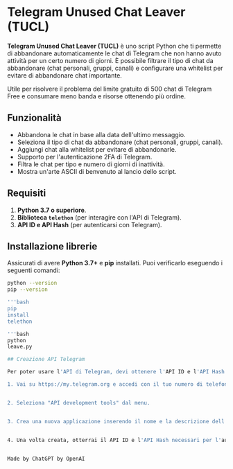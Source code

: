 # Telegram Unused Chat Leaver (TUCL)

**Telegram Unused Chat Leaver (TUCL)** è uno script Python che ti permette di abbandonare automaticamente le chat di Telegram che non hanno avuto attività per un certo numero di giorni. È possibile filtrare il tipo di chat da abbandonare (chat personali, gruppi, canali) e configurare una whitelist per evitare di abbandonare chat importante.

Utile per risolvere il problema del limite gratuito di 500 chat di Telegram Free e consumare meno banda e risorse ottenendo più ordine.

## Funzionalità
- Abbandona le chat in base alla data dell'ultimo messaggio.
- Seleziona il tipo di chat da abbandonare (chat personali, gruppi, canali).
- Aggiungi chat alla whitelist per evitare di abbandonarle.
- Supporto per l'autenticazione 2FA di Telegram.
- Filtra le chat per tipo e numero di giorni di inattività.
- Mostra un'arte ASCII di benvenuto al lancio dello script.

## Requisiti

1. **Python 3.7 o superiore**.
2. **Biblioteca `telethon`** (per interagire con l'API di Telegram).
3. **API ID e API Hash** (per autenticarsi con Telegram).

## Installazione librerie

Assicurati di avere **Python 3.7+** e **pip** installati. Puoi verificarlo eseguendo i seguenti comandi:

```bash
python --version
pip --version

'''bash
pip 
install 
telethon

'''bash
python
leave.py

## Creazione API Telegram

Per poter usare l'API di Telegram, devi ottenere l'API ID e l'API Hash seguendo questi passaggi:

1. Vai su https://my.telegram.org e accedi con il tuo numero di telefono.


2. Seleziona "API development tools" dal menu.


3. Crea una nuova applicazione inserendo il nome e la descrizione dell'app.


4. Una volta creata, otterrai il API ID e l'API Hash necessari per l'autenticazione.


Made by ChatGPT by OpenAI
